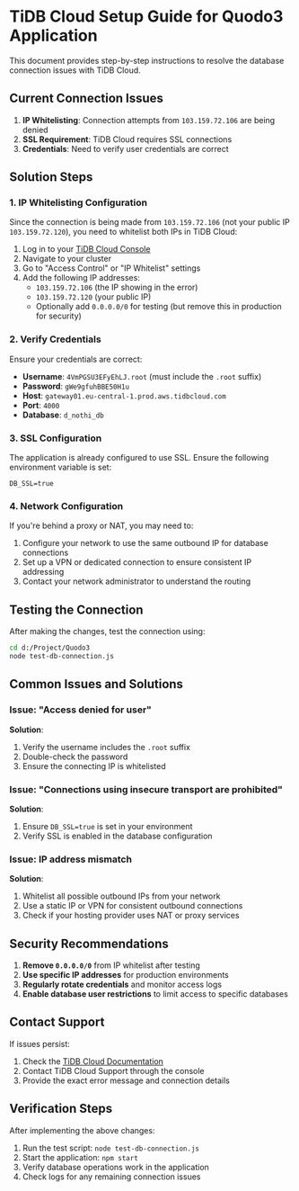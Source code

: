# TiDB Cloud Setup Guide for Quodo3 Application

This document provides step-by-step instructions to resolve the database connection issues with TiDB Cloud.

## Current Connection Issues

1. **IP Whitelisting**: Connection attempts from `103.159.72.106` are being denied
2. **SSL Requirement**: TiDB Cloud requires SSL connections
3. **Credentials**: Need to verify user credentials are correct

## Solution Steps

### 1. IP Whitelisting Configuration

Since the connection is being made from `103.159.72.106` (not your public IP `103.159.72.120`), you need to whitelist both IPs in TiDB Cloud:

1. Log in to your [TiDB Cloud Console](https://tidbcloud.com/)
2. Navigate to your cluster
3. Go to "Access Control" or "IP Whitelist" settings
4. Add the following IP addresses:
   - `103.159.72.106` (the IP showing in the error)
   - `103.159.72.120` (your public IP)
   - Optionally add `0.0.0.0/0` for testing (but remove this in production for security)

### 2. Verify Credentials

Ensure your credentials are correct:

- **Username**: `4VmPGSU3EFyEhLJ.root` (must include the `.root` suffix)
- **Password**: `gWe9gfuhBBE50H1u`
- **Host**: `gateway01.eu-central-1.prod.aws.tidbcloud.com`
- **Port**: `4000`
- **Database**: `d_nothi_db`

### 3. SSL Configuration

The application is already configured to use SSL. Ensure the following environment variable is set:
```
DB_SSL=true
```

### 4. Network Configuration

If you're behind a proxy or NAT, you may need to:

1. Configure your network to use the same outbound IP for database connections
2. Set up a VPN or dedicated connection to ensure consistent IP addressing
3. Contact your network administrator to understand the routing

## Testing the Connection

After making the changes, test the connection using:

```bash
cd d:/Project/Quodo3
node test-db-connection.js
```

## Common Issues and Solutions

### Issue: "Access denied for user"
**Solution**: 
1. Verify the username includes the `.root` suffix
2. Double-check the password
3. Ensure the connecting IP is whitelisted

### Issue: "Connections using insecure transport are prohibited"
**Solution**:
1. Ensure `DB_SSL=true` is set in your environment
2. Verify SSL is enabled in the database configuration

### Issue: IP address mismatch
**Solution**:
1. Whitelist all possible outbound IPs from your network
2. Use a static IP or VPN for consistent outbound connections
3. Check if your hosting provider uses NAT or proxy services

## Security Recommendations

1. **Remove `0.0.0.0/0`** from IP whitelist after testing
2. **Use specific IP addresses** for production environments
3. **Regularly rotate credentials** and monitor access logs
4. **Enable database user restrictions** to limit access to specific databases

## Contact Support

If issues persist:
1. Check the [TiDB Cloud Documentation](https://docs.pingcap.com/tidbcloud/)
2. Contact TiDB Cloud Support through the console
3. Provide the exact error message and connection details

## Verification Steps

After implementing the above changes:

1. Run the test script: `node test-db-connection.js`
2. Start the application: `npm start`
3. Verify database operations work in the application
4. Check logs for any remaining connection issues